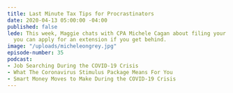 ```yaml
---
title: Last Minute Tax Tips for Procrastinators
date: 2020-04-13 05:00:00 -04:00
published: false
lede: This week, Maggie chats with CPA Michele Cagan about filing your taxes and how
  you can apply for an extension if you get behind.
image: "/uploads/micheleongrey.jpg"
episode-number: 35
podcast:
- Job Searching During the COVID-19 Crisis
- What The Coronavirus Stimulus Package Means For You
- Smart Money Moves to Make During the COVID-19 Crisis
---
```


